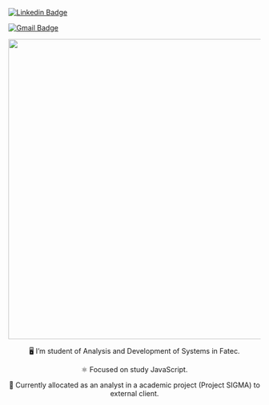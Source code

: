 [![Linkedin Badge](https://img.shields.io/badge/-pedromaranini-blue?style=flat-square&logo=Linkedin&logoColor=white&link=https://www.linkedin.com/in/pedromaranini30/)](https://www.linkedin.com/in/pedromaranini30/)

[![Gmail Badge](https://img.shields.io/badge/-pedrolucasmaranini30@gmail.com-c14438?style=flat-square&logo=Gmail&logoColor=white&link=mailto:pedrolucasmaranini30@gmail.com)](mailto:pedrolucasmaranini30@gmail.com)

<p align="center">
    <a href="https://github.com/pedromaranini">
      <img align="center" width="600" src="https://media.giphy.com/media/iIqmM5tTjmpOB9mpbn/source.gif" />
    </a>
</p>

<p align="center">
    🖥️ I’m student of Analysis and Development of Systems in Fatec.
</p>

<p align="center">
    ⚛️ Focused on study JavaScript.
</p>

<p align="center">
    🎯 Currently allocated as an analyst in a academic project (Project SIGMA) to external client.
</p>
